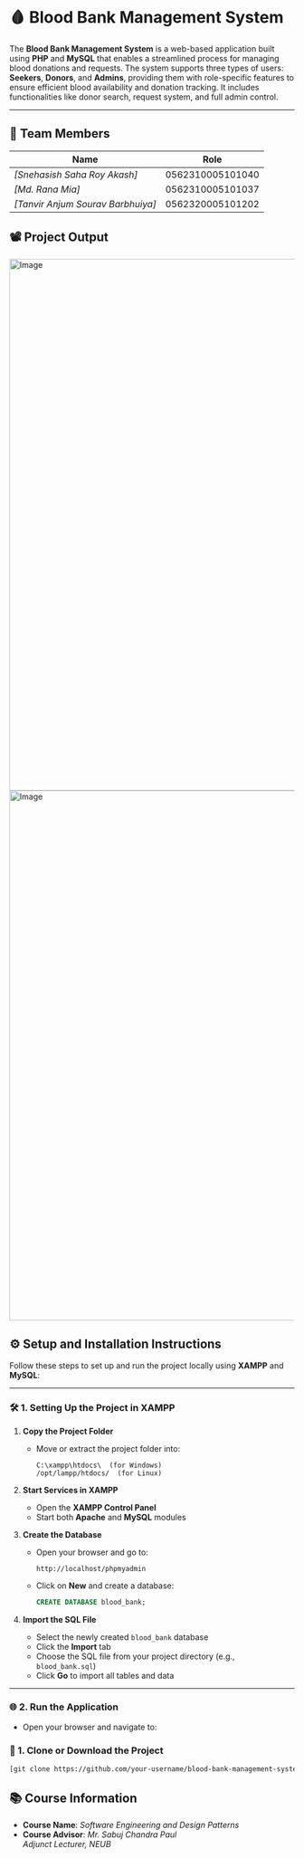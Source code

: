 # 🩸 Blood Bank Management System

The **Blood Bank Management System** is a web-based application built using **PHP** and **MySQL** that enables a streamlined process for managing blood donations and requests. The system supports three types of users: **Seekers**, **Donors**, and **Admins**, providing them with role-specific features to ensure efficient blood availability and donation tracking. It includes functionalities like donor search, request system, and full admin control.

---



## 👥 Team Members

| Name              | Role               |
|-------------------|--------------------|
| *[Snehasish Saha Roy Akash]*      | 0562310005101040     |
| *[Md. Rana Mia]*      | 0562310005101037  |
| *[Tanvir Anjum Sourav Barbhuiya]*      | 0562320005101202 |



## 📽️ Project Output

<img width="1893" height="940" alt="Image" src="https://github.com/user-attachments/assets/1194a8d3-5f8d-4744-83c7-f8db703f3bcc" />

<img width="1888" height="937" alt="Image" src="https://github.com/user-attachments/assets/4db423a3-a17f-4739-8da2-fa865480234b" />



## ⚙️ Setup and Installation Instructions

Follow these steps to set up and run the project locally using **XAMPP** and **MySQL**:

---

### 🛠️ 1. Setting Up the Project in XAMPP

1. **Copy the Project Folder**  
   - Move or extract the project folder into:
     ```
     C:\xampp\htdocs\  (for Windows)
     /opt/lampp/htdocs/  (for Linux)
     ```

2. **Start Services in XAMPP**  
   - Open the **XAMPP Control Panel**
   - Start both **Apache** and **MySQL** modules

3. **Create the Database**
   - Open your browser and go to:
     ```
     http://localhost/phpmyadmin
     ```
   - Click on **New** and create a database:
     ```sql
     CREATE DATABASE blood_bank;
     ```

4. **Import the SQL File**
   - Select the newly created `blood_bank` database
   - Click the **Import** tab
   - Choose the SQL file from your project directory (e.g., `blood_bank.sql`)
   - Click **Go** to import all tables and data

---

### 🌐 2. Run the Application

- Open your browser and navigate to:



### 📁 1. Clone or Download the Project

```bash
[git clone https://github.com/your-username/blood-bank-management-system.git](https://github.com/snehasish123-akash/Software-Engineering-Project-Blood-Bank-.git)
```

## 📚 Course Information

- **Course Name**: *Software Engineering and Design Patterns*  
- **Course Advisor**: *Mr. Sabuj Chandra Paul*  
  *Adjunct Lecturer, NEUB*

